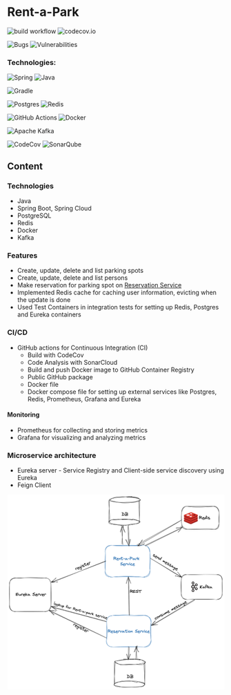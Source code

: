 # Rent-a-Park

![build workflow](https://github.com/Code-Of-Us/Rent-a-Park/actions/workflows/build.yaml/badge.svg)
![codecov.io](https://codecov.io/github/Code-Of-Us/Rent-a-Park/coverage.svg)

![Bugs](https://sonarcloud.io/api/project_badges/measure?project=Code-Of-Us_Rent-a-Park&metric=bugs)
![Vulnerabilities](https://sonarcloud.io/api/project_badges/measure?project=Code-Of-Us_Rent-a-Park&metric=vulnerabilities)

### Technologies:
![Spring](https://img.shields.io/badge/spring-%236DB33F.svg?style=for-the-badge&logo=spring&logoColor=white)
![Java](https://img.shields.io/badge/java-%23ED8B00.svg?style=for-the-badge&logo=openjdk&logoColor=white)

![Gradle](https://img.shields.io/badge/Gradle-02303A.svg?style=for-the-badge&logo=Gradle&logoColor=white)

![Postgres](https://img.shields.io/badge/postgres-%23316192.svg?style=for-the-badge&logo=postgresql&logoColor=white)
![Redis](https://img.shields.io/badge/redis-%23DD0031.svg?style=for-the-badge&logo=redis&logoColor=white)

![GitHub Actions](https://img.shields.io/badge/github%20actions-%232671E5.svg?style=for-the-badge&logo=githubactions&logoColor=white)
![Docker](https://img.shields.io/badge/docker-%230db7ed.svg?style=for-the-badge&logo=docker&logoColor=white)

![Apache Kafka](https://img.shields.io/badge/Apache%20Kafka-000?style=for-the-badge&logo=apachekafka)

![CodeCov](https://img.shields.io/badge/codecov-%23ff0077.svg?style=for-the-badge&logo=codecov&logoColor=white)
![SonarQube](https://img.shields.io/badge/SonarQube-black?style=for-the-badge&logo=sonarqube&logoColor=4E9BCD)
## Content

### Technologies 

* Java
* Spring Boot, Spring Cloud
* PostgreSQL
* Redis
* Docker
* Kafka

### Features
* Create, update, delete and list parking spots
* Create, update, delete and list persons
* Make reservation for parking spot on [Reservation Service](https://github.com/Code-Of-Us/Reservation-Service)
* Implemented Redis cache for caching user information, evicting when the update is done
* Used Test Containers in integration tests for setting up Redis, Postgres and Eureka containers

### CI/CD

* GitHub actions for Continuous Integration (CI)
  * Build with CodeCov
  * Code Analysis with SonarCloud
  * Build and push Docker image to GitHub Container Registry
  * Public GitHub package
  * Docker file
  * Docker compose file for setting up external services like Postgres, Redis, Prometheus, Grafana and Eureka


#### Monitoring
* Prometheus for collecting and storing metrics
* Grafana for visualizing and analyzing metrics

### Microservice architecture
* Eureka server - Service Registry and Client-side service discovery using Eureka
* Feign Client

![Architecture](./src/main/resources/static/architecture-overview.png)